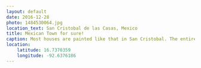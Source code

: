 ```yaml
---
layout: default
date: 2016-12-28
photo: 1484530064.jpg
location_text: San Cristobal de las Casas, Mexico
title: Mexican Town for sure!
caption: Most houses are painted like that in San Cristobal. The entire city is so colorful and pretty!
location:
    latitude: 16.7370359
    longitude: -92.6376186
---
```

